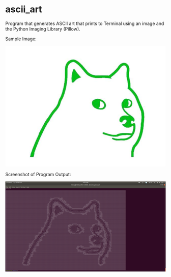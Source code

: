 # ascii_art
Program that generates ASCII art that prints to Terminal using an image and the Python Imaging Library (Pillow).

Sample Image:

![Doge Image](meme.jpg)

Screenshot of Program Output:

![Screenshot](screenshot.png)
